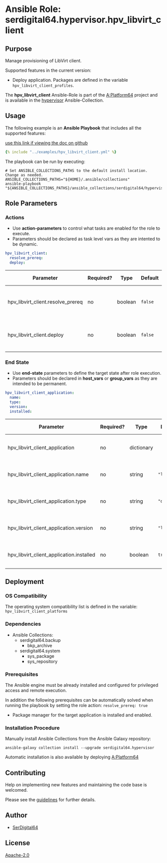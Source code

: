 # Ansible Role: serdigital64.hypervisor.hpv_libvirt_client

## Purpose

Manage provisioning of LibVirt client.

Supported features in the current version:

- Deploy application. Packages are defined in the variable `hpv_libvirt_client_profiles`.

The **hpv_libvirt_client** Ansible-Role is part of the [A:Platform64](https://github.com/aplatform64/aplatform64) project and is available in the [hypervisor](https://aplatform64.readthedocs.io/en/latest/collections/hypervisor) Ansible-Collection.

## Usage

The following example is an **Ansible Playbook** that includes all the supported features:

[use this link if viewing the doc on github](https://github.com/aplatform64/hypervisor/blob/main/playbooks/hpv_libvirt_client.yml)

```yaml
{% include "../examples/hpv_libvirt_client.yml" %}
```

The playbook can be run by executing:

```shell
# Set ANSIBLE_COLLECTIONS_PATHS to the default install location. Change as needed.
ANSIBLE_COLLECTIONS_PATHS="${HOME}/.ansible/collections"
ansible-playbook "${ANSIBLE_COLLECTIONS_PATHS}/ansible_collections/serdigital64/hypervisor/playbooks/hpv_libvirt_client.yml"
```

## Role Parameters

### Actions

- Use **action-parameters** to control what tasks are enabled for the role to execute.
- Parameters should be declared as task level vars as they are intented to be dynamic.

```yaml
hpv_libvirt_client:
  resolve_prereq:
  deploy:
```

| Parameter                         | Required? | Type    | Default | Purpose / Value                             |
| --------------------------------- | --------- | ------- | ------- | ------------------------------------------- |
| hpv_libvirt_client.resolve_prereq | no        | boolean | `false` | Enable automatic resolution of prequisites  |
| hpv_libvirt_client.deploy         | no        | boolean | `false` | Enable installation of application packages |

### End State

- Use **end-state** parameters to define the target state after role execution.
- Parameters should be declared in **host_vars** or **group_vars** as they are intended to be permanent.

```yaml
hpv_libvirt_client_application:
  name:
  type:
  version:
  installed:
```

| Parameter                                | Required? | Type       | Default     | Purpose / Value                    |
| ---------------------------------------- | --------- | ---------- | ----------- | ---------------------------------- |
| hpv_libvirt_client_application           | no        | dictionary |             | Set application package end state  |
| hpv_libvirt_client_application.name      | no        | string     | `"libvirt"` | Select application package name    |
| hpv_libvirt_client_application.type      | no        | string     | `"distro"`  | Select application package type    |
| hpv_libvirt_client_application.version   | no        | string     | `"latest"`  | Select application package version |
| hpv_libvirt_client_application.installed | no        | boolean    | `true`      | Set application package end state  |

## Deployment

### OS Compatibility

The operating system compatibility list is defined in the variable: `hpv_libvirt_client_platforms`

### Dependencies

- Ansible Collections:
  - serdigital64.backup
    - bkp_archive
  - serdigital64.system
    - sys_package
    - sys_repository

### Prerequisites

The Ansible engine must be already installed and configured for privileged access and remote execution.

In addition the following prerequisites can be automatically solved when running the playbook by setting the role action: `resolve_prereq: true`

- Package manager for the target application is installed and enabled.

### Installation Procedure

Manually install Ansible Collections from the Ansible Galaxy repository:

```shell
ansible-galaxy collection install --upgrade serdigital64.hypervisor
```

Automatic installation is also available by deploying [A:Platform64](https://aplatform64.readthedocs.io/en/latest/#deployment)

## Contributing

Help on implementing new features and maintaining the code base is welcomed.

Please see the [guidelines](https://aplatform64.readthedocs.io/en/latest/contributing/CONTRIBUTING) for further details.

## Author

- [SerDigital64](https://serdigital64.github.io/)

## License

[Apache-2.0](https://www.apache.org/licenses/LICENSE-2.0.txt)
